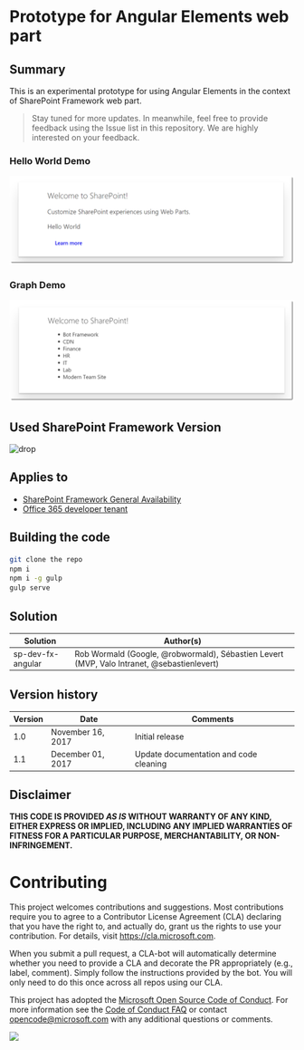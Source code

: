 
# Prototype for Angular Elements web part

## Summary
This is an experimental prototype for using Angular Elements in the context of SharePoint Framework web part.

> Stay tuned for more updates. In meanwhile, feel free to provide feedback using the Issue list in this repository. We are highly interested on your feedback. 

### Hello World Demo
![Screeshot of the Hello World Demo](./assets/hello-world.png)

### Graph Demo
![Screeshot of the Group Demo](./assets/group-demo.png)

## Used SharePoint Framework Version 
![drop](https://img.shields.io/badge/drop-ga-green.svg)

## Applies to

* [SharePoint Framework General Availability](http://dev.office.com/sharepoint/docs/spfx/sharepoint-framework-overview)
* [Office 365 developer tenant](http://dev.office.com/sharepoint/docs/spfx/set-up-your-developer-tenant)

## Building the code

```bash
git clone the repo
npm i
npm i -g gulp
gulp serve
```

## Solution

Solution|Author(s)
--------|---------
sp-dev-fx-angular|Rob Wormald (Google, @robwormald), Sébastien Levert (MVP, Valo Intranet, @sebastienlevert)

## Version history

Version|Date|Comments
-------|----|--------
1.0|November 16, 2017|Initial release
1.1|December 01, 2017|Update documentation and code cleaning

## Disclaimer
**THIS CODE IS PROVIDED *AS IS* WITHOUT WARRANTY OF ANY KIND, EITHER EXPRESS OR IMPLIED, INCLUDING ANY IMPLIED WARRANTIES OF FITNESS FOR A PARTICULAR PURPOSE, MERCHANTABILITY, OR NON-INFRINGEMENT.**

# Contributing

This project welcomes contributions and suggestions.  Most contributions require you to agree to a
Contributor License Agreement (CLA) declaring that you have the right to, and actually do, grant us
the rights to use your contribution. For details, visit https://cla.microsoft.com.

When you submit a pull request, a CLA-bot will automatically determine whether you need to provide
a CLA and decorate the PR appropriately (e.g., label, comment). Simply follow the instructions
provided by the bot. You will only need to do this once across all repos using our CLA.

This project has adopted the [Microsoft Open Source Code of Conduct](https://opensource.microsoft.com/codeofconduct/).
For more information see the [Code of Conduct FAQ](https://opensource.microsoft.com/codeofconduct/faq/) or
contact [opencode@microsoft.com](mailto:opencode@microsoft.com) with any additional questions or comments.

<img src="https://telemetry.sharepointpnp.com/sp-dev-fx-angular" /> 
